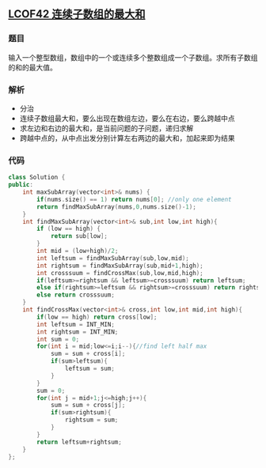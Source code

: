 ## [LCOF42 连续子数组的最大和](https://leetcode-cn.com/problems/lian-xu-zi-shu-zu-de-zui-da-he-lcof/)

### 题目

输入一个整型数组，数组中的一个或连续多个整数组成一个子数组。求所有子数组的和的最大值。

### 解析

- 分治
- 连续子数组最大和，要么出现在数组左边，要么在右边，要么跨越中点
- 求左边和右边的最大和，是当前问题的子问题，递归求解
- 跨越中点的，从中点出发分别计算左右两边的最大和，加起来即为结果

### 代码

```C++
class Solution {
public:
    int maxSubArray(vector<int>& nums) {
        if(nums.size() == 1) return nums[0]; //only one element
        return findMaxSubArray(nums,0,nums.size()-1);
    }
    int findMaxSubArray(vector<int>& sub,int low,int high){
        if (low == high) {
            return sub[low];
        }
        int mid = (low+high)/2;
        int leftsum = findMaxSubArray(sub,low,mid);
        int rightsum = findMaxSubArray(sub,mid+1,high);
        int crosssuum = findCrossMax(sub,low,mid,high);
        if(leftsum>=rightsum && leftsum>=crosssuum) return leftsum;
        else if(rightsum>=leftsum && rightsum>=crosssuum) return rightsum;
        else return crosssuum;
    }
    int findCrossMax(vector<int>& cross,int low,int mid,int high){
        if(low == high) return cross[low];
        int leftsum = INT_MIN;
        int rightsum = INT_MIN;
        int sum = 0;
        for(int i = mid;low<=i;i--){//find left half max
            sum = sum + cross[i];
            if(sum>leftsum){
                leftsum = sum;
            }
        }
        sum = 0;
        for(int j = mid+1;j<=high;j++){
            sum = sum + cross[j];
            if(sum>rightsum){
                rightsum = sum;
            }
        } 
        return leftsum+rightsum;
    }
};
```

